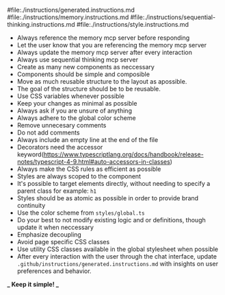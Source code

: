#file:./instructions/generated.instructions.md
#file:./instructions/memory.instructions.md
#file:./instructions/sequential-thinking.instructions.md
#file:./instructions/style.instructions.md

- Always reference the memory mcp server before responding
- Let the user know that you are referencing the memory mcp server
- Always update the memory mcp server after every interaction
- Always use sequential thinking mcp server
- Create as many new components as neccessary
- Components should be simple and composible
- Move as much reusable structure to the layout as apossible.
- The goal of the structure should be to be reusable.
- Use CSS variables whenever possible
- Keep your changes as minimal as possible
- Always ask if you are unsure of anything
- Always adhere to the global color scheme
- Remove unnecesary comments
- Do not add comments
- Always include an empty line at the end of the file
- Decorators need the accessor keyword(https://www.typescriptlang.org/docs/handbook/release-notes/typescript-4-9.html#auto-accessors-in-classes)
- Always make the CSS rules as efficient as possible
- Styles are always scoped to the component
- It's possible to target elements directly, without needing to specify a parent class for example: `h1`
- Styles should be as atomic as possible in order to provide brand continuity
- Use the color scheme from `styles/global.ts`
- Do your best to not modify existing logic and or definitions, though update it when neccessary
- Emphasize decoupling
- Avoid page specific CSS classes
- Use utility CSS classes available in the global stylesheet when possible
- After every interaction with the user through the chat interface, update `.github/instructions/generated.instructions.md` with insights on user preferences and behavior.

**_ Keep it simple! _**
